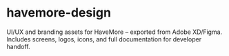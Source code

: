 # havemore-design
UI/UX and branding assets for HaveMore – exported from Adobe XD/Figma. Includes screens, logos, icons, and full documentation for developer handoff.
